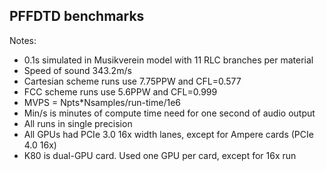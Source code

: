 ## PFFDTD benchmarks

Notes:

- 0.1s simulated in Musikverein model with 11 RLC branches per material
- Speed of sound 343.2m/s
- Cartesian scheme runs use 7.75PPW and CFL=0.577
- FCC scheme runs use 5.6PPW and CFL=0.999
- MVPS = Npts*Nsamples/run-time/1e6
- Min/s is minutes of compute time need for one second of audio output
- All runs in single precision
- All GPUs had PCIe 3.0 16x width lanes, except for Ampere cards (PCIe 4.0 16x)
- K80 is dual-GPU card.  Used one GPU per card, except for 16x run
